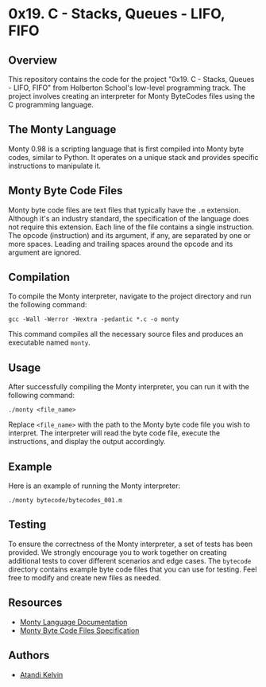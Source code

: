 # 0x19. C - Stacks, Queues - LIFO, FIFO

## Overview
This repository contains the code for the project "0x19. C - Stacks, Queues - LIFO, FIFO" from Holberton School's low-level programming track. The project involves creating an interpreter for Monty ByteCodes files using the C programming language.

## The Monty Language
Monty 0.98 is a scripting language that is first compiled into Monty byte codes, similar to Python. It operates on a unique stack and provides specific instructions to manipulate it.

## Monty Byte Code Files
Monty byte code files are text files that typically have the `.m` extension. Although it's an industry standard, the specification of the language does not require this extension. Each line of the file contains a single instruction. The opcode (instruction) and its argument, if any, are separated by one or more spaces. Leading and trailing spaces around the opcode and its argument are ignored.


## Compilation
To compile the Monty interpreter, navigate to the project directory and run the following command:

```
gcc -Wall -Werror -Wextra -pedantic *.c -o monty
```

This command compiles all the necessary source files and produces an executable named `monty`.

## Usage
After successfully compiling the Monty interpreter, you can run it with the following command:

```
./monty <file_name>
```

Replace `<file_name>` with the path to the Monty byte code file you wish to interpret. The interpreter will read the byte code file, execute the instructions, and display the output accordingly.

## Example
Here is an example of running the Monty interpreter:

```
./monty bytecode/bytecodes_001.m
```

## Testing
To ensure the correctness of the Monty interpreter, a set of tests has been provided. We strongly encourage you to work together on creating additional tests to cover different scenarios and edge cases. The `bytecode` directory contains example byte code files that you can use for testing. Feel free to modify and create new files as needed.

## Resources
- [Monty Language Documentation](https://montyscript.org/)
- [Monty Byte Code Files Specification](https://montyscript.org/Monty-byte-code-files)

## Authors
- [Atandi Kelvin](https://github.com/Atashi_kvn)


